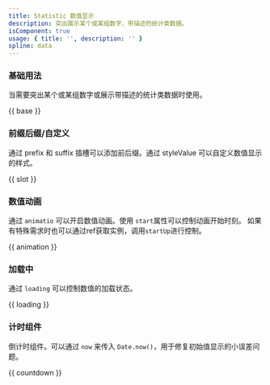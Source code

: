 ```yaml
---
title: Statistic 数值显示
description: 突出展示某个或某组数字、带描述的统计类数据。
isComponent: true
usage: { title: '', description: '' }
spline: data
---
```


### 基础用法

当需要突出某个或某组数字或展示带描述的统计类数据时使用。

{{ base }}

### 前缀后缀/自定义

通过 prefix 和 suffix 插槽可以添加前后缀。通过 styleValue 可以自定义数值显示的样式。

{{ slot }}

### 数值动画

通过 `animatio`  可以开启数值动画。使用 `start`属性可以控制动画开始时刻。
如果有特殊需求时也可以通过ref获取实例，调用`startUp`进行控制。

{{ animation }}

### 加载中

通过 `loading` 可以控制数值的加载状态。

{{ loading }}

### 计时组件

倒计时组件。可以通过 `now` 来传入 `Date.now()`，用于修复初始值显示的小误差问题。

{{ countdown }}
